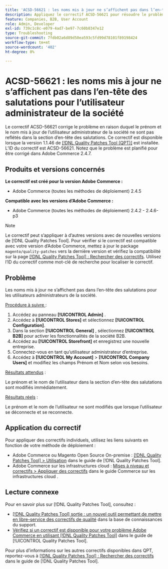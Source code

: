 ```yaml
---
title: 'ACSD-56621 : les noms mis à jour ne s’affichent pas dans l’en-tête des salutations pour l’utilisateur administrateur de la société'
description: Appliquez le correctif ACSD-56621 pour résoudre le problème d’Adobe Commerce en raison duquel le prénom et le nom mis à jour de l’utilisateur administrateur de la société ne sont pas reflétés dans la section d’en-tête des salutations.
feature: Companies, B2B, User Account
role: Admin, Developer
exl-id: 739c1c8c-e079-4ad7-be97-7c60b0347e12
type: Troubleshooting
source-git-commit: 7fdb02a6d89d50ea593c5fd99d78101f89198424
workflow-type: tm+mt
source-wordcount: '402'
ht-degree: 0%

---
```


# ACSD-56621 : les noms mis à jour ne s’affichent pas dans l’en-tête des salutations pour l’utilisateur administrateur de la société

Le correctif ACSD-56621 corrige le problème en raison duquel le prénom et le nom mis à jour de l’utilisateur administrateur de la société ne sont pas reflétés dans la section d’en-tête des salutations. Ce correctif est disponible lorsque la version 1.1.46 de [[!DNL Quality Patches Tool (QPT)]](https://experienceleague.adobe.com/en/docs/commerce-operations/tools/quality-patches-tool/quality-patches-tool-to-self-serve-quality-patches) est installée. L’ID du correctif est ACSD-56621. Notez que le problème est planifié pour être corrigé dans Adobe Commerce 2.4.7.

## Produits et versions concernés

**Le correctif est créé pour la version Adobe Commerce :**

* Adobe Commerce (toutes les méthodes de déploiement) 2.4.5

**Compatible avec les versions d’Adobe Commerce :**

* Adobe Commerce (toutes les méthodes de déploiement) 2.4.2 - 2.4.6-p3

>[!NOTE]
>
>Le correctif peut s’appliquer à d’autres versions avec de nouvelles versions de [!DNL Quality Patches Tool]. Pour vérifier si le correctif est compatible avec votre version d’Adobe Commerce, mettez à jour le package `magento/quality-patches` vers la dernière version et vérifiez la compatibilité sur la page [[!DNL Quality Patches Tool] : Rechercher des correctifs](https://experienceleague.adobe.com/tools/commerce-quality-patches/index.html). Utilisez l’ID du correctif comme mot-clé de recherche pour localiser le correctif.

## Problème

Les noms mis à jour ne s’affichent pas dans l’en-tête des salutations pour les utilisateurs administrateurs de la société.

<u>Procédure à suivre </u> :

1. Accédez au panneau **[!UICONTROL Admin]** .
1. Accédez à **[!UICONTROL Stores]** et sélectionnez **[!UICONTROL Configuration]**.
1. Dans la section **[!UICONTROL General]** , sélectionnez **[!UICONTROL B2B]** pour activer les fonctionnalités de la société B2B.
1. Accédez au **[!UICONTROL Storefront]** et enregistrez une nouvelle entreprise.
1. Connectez-vous en tant qu’utilisateur administrateur d’entreprise.
1. Accédez à **[!UICONTROL My Account]** > **[!UICONTROL Company Users]** et modifiez les champs Prénom et Nom selon vos besoins.

<u>Résultats attendus</u> :

Le prénom et le nom de l’utilisateur dans la section d’en-tête des salutations sont modifiés immédiatement.

<u>Résultats réels</u> :

Le prénom et le nom de l’utilisateur ne sont modifiés que lorsque l’utilisateur se déconnecte et se reconnecte.

## Application du correctif

Pour appliquer des correctifs individuels, utilisez les liens suivants en fonction de votre méthode de déploiement :

* Adobe Commerce ou Magento Open Source On-premise : [[!DNL Quality Patches Tool] > Utilisation](/help/tools/quality-patches-tool/usage.md) dans le guide de [!DNL Quality Patches Tool].
* Adobe Commerce sur les infrastructures cloud : [Mises à niveau et correctifs > Appliquer des correctifs](https://experienceleague.adobe.com/docs/commerce-cloud-service/user-guide/develop/upgrade/apply-patches.html) dans le guide Commerce sur les infrastructures cloud .

## Lecture connexe

Pour en savoir plus sur [!DNL Quality Patches Tool], consultez :

* [[!DNL Quality Patches Tool] sortie : un nouvel outil permettant de mettre en libre-service des correctifs de qualité](https://experienceleague.adobe.com/en/docs/commerce-operations/tools/quality-patches-tool/quality-patches-tool-to-self-serve-quality-patches) dans la base de connaissances du support.
* [Vérifiez si un correctif est disponible pour votre problème Adobe Commerce en utilisant [!DNL Quality Patches Tool]](/help/tools/quality-patches-tool/patches-available-in-qpt/check-patch-for-magento-issue-with-magento-quality-patches.md) dans le guide de [!UICONTROL Quality Patches Tool].


Pour plus d’informations sur les autres correctifs disponibles dans QPT, reportez-vous à [[!DNL Quality Patches Tool] : Rechercher des correctifs](https://experienceleague.adobe.com/tools/commerce-quality-patches/index.html) dans le guide de [!DNL Quality Patches Tool].
